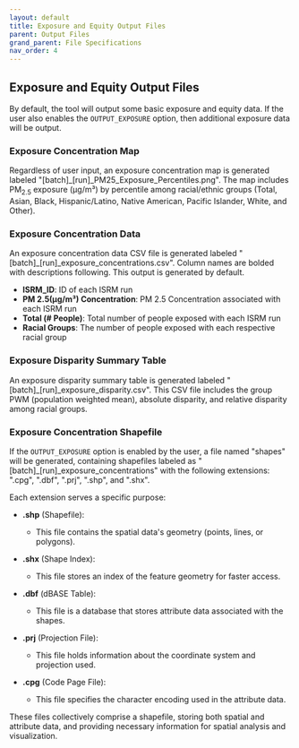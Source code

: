 ```yaml
---
layout: default
title: Exposure and Equity Output Files
parent: Output Files
grand_parent: File Specifications
nav_order: 4
---
```

## Exposure and Equity Output Files
By default, the tool will output some basic exposure and equity data. If the user also enables the `OUTPUT_EXPOSURE` option, then additional exposure data will be output.

### Exposure Concentration Map
Regardless of user input, an exposure concentration map is generated labeled "[batch]_[run]_PM25_Exposure_Percentiles.png". The map includes PM<sub>2.5</sub> exposure (µg/m³) by percentile among racial/ethnic groups (Total, Asian, Black, Hispanic/Latino, Native American, Pacific Islander, White, and Other). 

### Exposure Concentration Data
An exposure concentration data CSV file is generated labeled "[batch]_[run]_exposure_concentrations.csv". Column names are bolded with descriptions following. This output is generated by default.
* **ISRM_ID**: ID of each ISRM run
* **PM 2.5(µg/m³) Concentration**: PM 2.5 Concentration associated with each ISRM run
* **Total (# People)**: Total number of people exposed with each ISRM run
* **Racial Groups**: The number of people exposed with each respective racial group


### Exposure Disparity Summary Table
An exposure disparity summary table is generated labeled "[batch]_[run]_exposure_disparity.csv". This CSV file includes the group PWM (population weighted mean), absolute disparity, and relative disparity among racial groups. 

### Exposure Concentration Shapefile
If the `OUTPUT_EXPOSURE` option is enabled by the user, a file named "shapes" will be generated, containing shapefiles labeled as "[batch]_[run]_exposure_concentrations" with the following extensions: ".cpg", ".dbf", ".prj", ".shp", and ".shx".

Each extension serves a specific purpose:

- **.shp** (Shapefile): 
  - This file contains the spatial data's geometry (points, lines, or polygons).

- **.shx** (Shape Index):
  - This file stores an index of the feature geometry for faster access.

- **.dbf** (dBASE Table):
  - This file is a database that stores attribute data associated with the shapes.

- **.prj** (Projection File):
  - This file holds information about the coordinate system and projection used.

- **.cpg** (Code Page File):
  - This file specifies the character encoding used in the attribute data.

These files collectively comprise a shapefile, storing both spatial and attribute data, and providing necessary information for spatial analysis and visualization.
